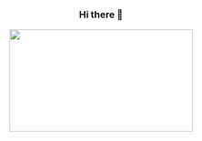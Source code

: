

<div align="center">

### Hi there 👋


 <img height="180em" width="80%" src="https://github-readme-stats.vercel.app/api?username=hdygxsj&count_private=true&show_icons=true&theme=tokyonight"/>
</p>

